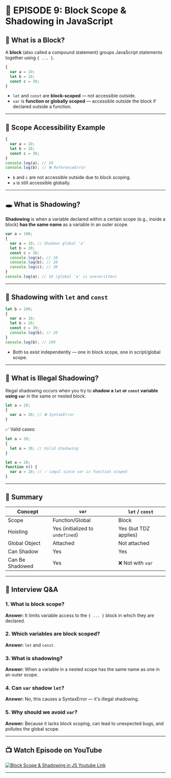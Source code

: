# 📘 EPISODE 9: Block Scope & Shadowing in JavaScript

## 🧱 What is a Block?

A **block** (also called a compound statement) groups JavaScript statements together using `{ ... }`.

```js
{
  var a = 10;
  let b = 20;
  const c = 30;
}
```

- `let` and `const` are **block-scoped** — not accessible outside.
- `var` is **function or globally scoped** — accessible outside the block if declared outside a function.

---

## 🧪 Scope Accessibility Example

```js
{
  var a = 10;
  let b = 20;
  const c = 30;
}
console.log(a); // 10
console.log(b); // ❌ ReferenceError
```

- `b` and `c` are not accessible outside due to block scoping.
- `a` is still accessible globally.

---

## 🕳️ What is Shadowing?

**Shadowing** is when a variable declared within a certain scope (e.g., inside a block) **has the same name** as a variable in an outer scope.

```js
var a = 100;
{
  var a = 10; // Shadows global 'a'
  let b = 20;
  const c = 30;
  console.log(a); // 10
  console.log(b); // 20
  console.log(c); // 30
}
console.log(a); // 10 (global 'a' is overwritten)
```

---

## 🔁 Shadowing with `let` and `const`

```js
let b = 100;
{
  var a = 10;
  let b = 20;
  const c = 30;
  console.log(b); // 20
}
console.log(b); // 100
```

- Both `b`s exist independently — one in block scope, one in script/global scope.

---

## 🚫 What is Illegal Shadowing?

Illegal shadowing occurs when you try to **shadow a `let` or `const` variable using `var`** in the same or nested block.

```js
let a = 20;
{
  var a = 20; // ❌ SyntaxError
}
```

✅ Valid cases:

```js
let a = 20;
{
  let a = 30; // Valid shadowing
}
```

```js
let a = 20;
function n() {
  var a = 20; // ✅ Legal since var is function scoped
}
```

---

## 🧠 Summary

| Concept        | `var`         | `let` / `const`    |
|----------------|---------------|--------------------|
| Scope          | Function/Global | Block             |
| Hoisting       | Yes (initialized to `undefined`) | Yes (but TDZ applies) |
| Global Object  | Attached      | Not attached       |
| Can Shadow     | Yes           | Yes                |
| Can Be Shadowed| Yes           | ❌ Not with `var`  |

---

## 💬 Interview Q&A

### 1. What is block scope?
**Answer:** It limits variable access to the `{ ... }` block in which they are declared.

### 2. Which variables are block scoped?
**Answer:** `let` and `const`.

### 3. What is shadowing?
**Answer:** When a variable in a nested scope has the same name as one in an outer scope.

### 4. Can `var` shadow `let`?
**Answer:** No, this causes a SyntaxError — it's illegal shadowing.

### 5. Why should we avoid `var`?
**Answer:** Because it lacks block scoping, can lead to unexpected bugs, and pollutes the global scope.

---

## 📺 Watch Episode on YouTube

<a href="https://www.youtube.com/watch?v=lW_erSjyMeM&ab_channel=AkshaySaini" target="_blank"><img src="https://img.youtube.com/vi/lW_erSjyMeM/0.jpg" 
alt="Block Scope & Shadowing in JS Youtube Link"/></a>

---